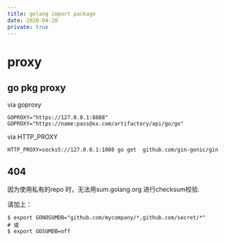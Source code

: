 ```yaml
---
title: golang import package
date: 2020-04-20
private: true
---
```

# proxy
## go pkg proxy
via goproxy

    GOPROXY="https://127.0.0.1:8888" 
    GOPROXY="https://name:pass@xx.com/artifactory/api/go/go"

via HTTP_PROXY

    HTTP_PROXY=socks5://127.0.0.1:1080 go get  github.com/gin-gonic/gin

## 404
因为使用私有的repo 时，无法用sum.golang.org 进行checksum校验.

请加上：

    $ export GONOSUMDB="github.com/mycompany/*,github.com/secret/*"
    # 或
    $ export GOSUMDB=off
